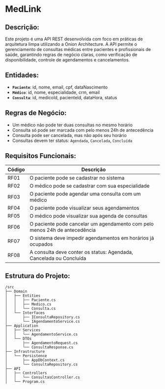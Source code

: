 <h1>MedLink</h1>

<h2>Descrição:</h2>

<p>Este projeto é uma API REST desenvolvida com foco em práticas de arquitetura limpa utilizando a Onion Architecture. A API permite o gerenciamento de consultas médicas entre pacientes e profissionais de saúde, garantindo regras de negócio claras, como verificação de disponibilidade, controle de agendamentos e cancelamentos.</p>

<h2>Entidades:</h2>

- **`Paciente`**: id, nome, email, cpf, dataNascimento
- **`Médico`**: id, nome, especialidade, crm, email
- **`Consulta`**: id, medicoId, pacienteId, dataHora, status

<h2>Regras de Negócio:</h2>

- Um médico não pode ter duas consultas no mesmo horário
- Consulta só pode ser marcada com pelo menos 24h de antecedência
- Consulta pode ser cancelada, mas não após seu horário
- Consultas devem ter status: `Agendada`, `Cancelada`, `Concluída`

<h2>Requisitos Funcionais:</h2>

| Código | Descrição                                                                 |
|--------|---------------------------------------------------------------------------|
| RF01   | O paciente pode se cadastrar no sistema                                   |
| RF02   | O médico pode se cadastrar com sua especialidade                          |
| RF03   | O paciente pode agendar uma consulta com um médico                        |
| RF04   | O paciente pode visualizar seus agendamentos                              |
| RF05   | O médico pode visualizar sua agenda de consultas                          |
| RF06   | O paciente pode cancelar um agendamento com pelo menos 24h de antecedência|
| RF07   | O sistema deve impedir agendamentos em horários já ocupados               |
| RF08   | A consulta deve conter os status: Agendada, Cancelada ou Concluída        |

<h2>Estrutura do Projeto:</h2>


```plaintext
/src
├── Domain
│   ├── Entities
│   │   ├── Paciente.cs
│   │   ├── Medico.cs
│   │   └── Consulta.cs
│   └── Interfaces
│       ├── IConsultaRepository.cs
│       └── IAgendamentoService.cs
├── Application
│   ├── Services
│   │   └── AgendamentoService.cs
│   └── DTOs
│       ├── AgendamentoRequest.cs
│       └── ConsultaResponse.cs
├── Infrastructure
│   └── Persistence
│       ├── AppDbContext.cs
│       └── ConsultaRepository.cs
├── API
│   ├── Controllers
│   │   └── ConsultasController.cs
│   └── Program.cs
